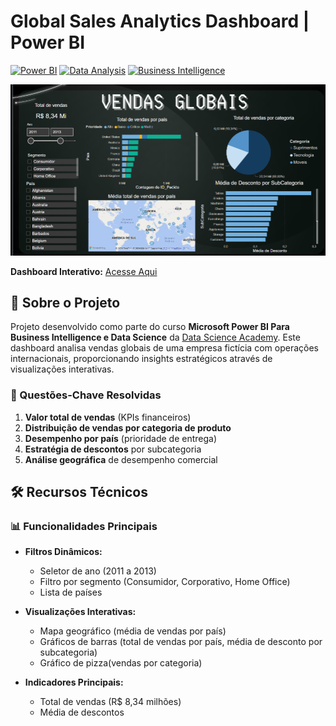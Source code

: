 #  Global Sales Analytics Dashboard | Power BI

[![Power BI](https://img.shields.io/badge/Power_BI-F2C811?style=for-the-badge&logo=powerbi&logoColor=black)](https://powerbi.microsoft.com/)
[![Data Analysis](https://img.shields.io/badge/Data_Analysis-0083B0?style=for-the-badge)](https://en.wikipedia.org/wiki/Data_analysis)
[![Business Intelligence](https://img.shields.io/badge/Business_Intelligence-FF6F61?style=for-the-badge)](https://en.wikipedia.org/wiki/Business_intelligence)

![Dashboard Preview](vendasglobais.png)

**Dashboard Interativo:** [Acesse Aqui](https://app.powerbi.com/view?r=eyJrIjoiYTE3NjMyMDEtNGZjNi00OWNhLWJjNmItN2ZhNDYwMjc0YmVjIiwidCI6IjE5ZDk1YzVmLTkwOGMtNDdkYS05NTllLTdhMTk3ZjUyOGZmOSJ9)

## 📌 Sobre o Projeto
Projeto desenvolvido como parte do curso **Microsoft Power BI Para Business Intelligence e Data Science** da [Data Science Academy](https://www.datascienceacademy.com.br). Este dashboard analisa vendas globais de uma empresa fictícia com operações internacionais, proporcionando insights estratégicos através de visualizações interativas.

### 🔑 Questões-Chave Resolvidas
1. **Valor total de vendas** (KPIs financeiros)
2. **Distribuição de vendas por categoria de produto**
3. **Desempenho por país** (prioridade de entrega)
4. **Estratégia de descontos** por subcategoria
5. **Análise geográfica** de desempenho comercial

## 🛠️ Recursos Técnicos

### 📊 Funcionalidades Principais

- **Filtros Dinâmicos:**
  - Seletor de ano (2011 a 2013)
  - Filtro por segmento (Consumidor, Corporativo, Home Office)
  - Lista de países

- **Visualizações Interativas:**
  - Mapa geográfico (média de vendas por país)
  - Gráficos de barras (total de vendas por país, média de desconto por subcategoria)
  - Gráfico de pizza(vendas por categoria)

- **Indicadores Principais:**
  - Total de vendas (R\$ 8,34 milhões)
  - Média de descontos

